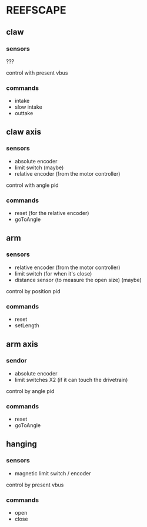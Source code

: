 # REEFSCAPE
## claw 
### sensors
 ???

control with present vbus
### commands 
* intake 
* slow intake
* outtake

## claw axis
### sensors
* absolute encoder
* limit switch (maybe)
* relative encoder (from the motor controller)

control with angle pid
### commands 
* reset (for the relative encoder)
* goToAngle

## arm
### sensors
* relative encoder (from the motor controller)
* limit switch (for when it's close)
* distance sensor (to measure the open size) (maybe)

control by position pid
### commands 
* reset
* setLength

## arm axis
### sendor
* absolute encoder
* limit switches X2 (if it can touch the drivetrain)

control by angle pid
### commands
* reset
* goToAngle

## hanging
### sensors
* magnetic limit switch / encoder

control by present vbus

### commands
* open
* close
